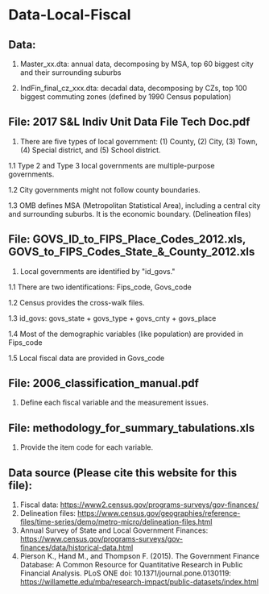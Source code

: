 # Data-Local-Fiscal

## Data: 

1. Master_xx.dta: annual data, decomposing by MSA, top 60 biggest city and their surrounding suburbs

2. IndFin_final_cz_xxx.dta: decadal data, decomposing by CZs, top 100 biggest commuting zones (defined by 1990 Census population)


## File: 2017 S&L Indiv Unit Data File Tech Doc.pdf

1. There are five types of local government: (1) County, (2) City, (3) Town, (4) Special district, and (5) School district.

1.1 Type 2 and Type 3 local governments are multiple-purpose governments.

1.2 City governments might not follow county boundaries.

1.3 OMB defines MSA (Metropolitan Statistical Area), including a central city and surrounding suburbs. It is the economic boundary. (Delineation files)


## File: GOVS_ID_to_FIPS_Place_Codes_2012.xls, GOVS_to_FIPS_Codes_State_&_County_2012.xls

1. Local governments are identified by "id_govs."

1.1 There are two identifications: Fips_code, Govs_code

1.2 Census provides the cross-walk files.

1.3 id_govs: govs_state + govs_type + govs_cnty + govs_place

1.4 Most of the demographic variables (like population) are provided in Fips_code

1.5 Local fiscal data are provided in Govs_code


## File: 2006_classification_manual.pdf

1. Define each fiscal variable and the measurement issues.


## File: methodology_for_summary_tabulations.xls

1. Provide the item code for each variable.


## Data source (Please cite this website for this file): 
1. Fiscal data: https://www2.census.gov/programs-surveys/gov-finances/
2. Delineation files: https://www.census.gov/geographies/reference-files/time-series/demo/metro-micro/delineation-files.html
3. Annual Survey of State and Local Government Finances: https://www.census.gov/programs-surveys/gov-finances/data/historical-data.html
4. Pierson K., Hand M., and Thompson F. (2015). The Government Finance Database: A Common Resource for Quantitative Research in Public Financial Analysis. PLoS ONE doi: 10.1371/journal.pone.0130119: https://willamette.edu/mba/research-impact/public-datasets/index.html
